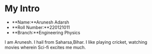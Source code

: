# My Intro
- **Name:**Arunesh Adarsh
- **Roll Number:**220121011
- **Branch:**Engineering Physics

I am Arunesh. I hail from Saharsa,Bihar. I like playing cricket, watching movies wherein Sci-fi excites me much.

